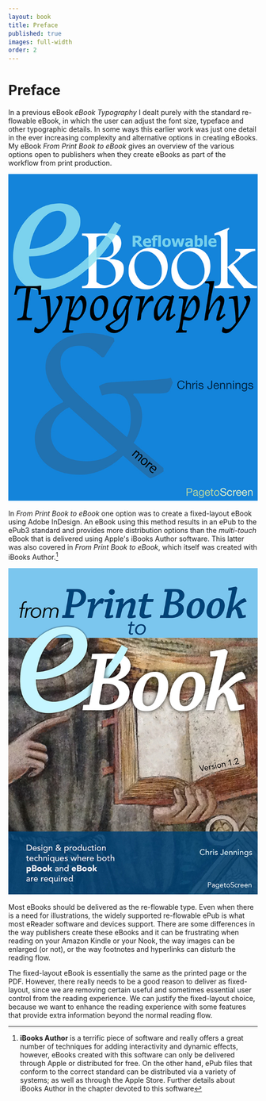 ```yaml
---
layout: book
title: Preface
published: true
images: full-width
order: 2
---
```

# Preface
In a previous eBook *eBook Typography* I dealt purely with the standard re-flowable eBook, in which the user can adjust the font size, typeface and other typographic details. In some ways this earlier work was just one detail in the ever increasing complexity and alternative options in creating eBooks. My eBook *From Print Book to eBook* gives an overview of the various options open to publishers when they create eBooks as part of the workflow from print production.

[![eBook Typography - the cover image](/images/ebooktypography6s.jpg)](/images/ebooktypography6s.jpg)

In *From Print Book to eBook* one option was to create a fixed-layout eBook using Adobe InDesign. An eBook using this method results in an ePub to the ePub3 standard and provides more distribution options than the *multi-touch* eBook that is delivered using Apple's iBooks Author software. This latter was also covered in *From Print Book to eBook*, which itself was created with iBooks Author.[^1]

[![The cover for 'From Print Book to eBook'](/images/cover12s.jpg)](/images/cover12s.jpg)

Most eBooks should be delivered as the re-flowable type. Even when there is a need for illustrations, the widely supported re-flowable ePub is what most eReader software and devices support. There are some differences in the way publishers create these eBooks and it can be frustrating when reading on your Amazon Kindle or your Nook, the way images can be enlarged (or not), or the way footnotes and hyperlinks can disturb the reading flow.

The fixed-layout eBook is essentially the same as the printed page or the PDF. However, there really needs to be a good reason to deliver as fixed-layout, since we are removing certain useful and sometimes essential user control from the reading experience. We can justify the fixed-layout choice, because we want to enhance the reading experience with some features that provide extra information beyond the normal reading flow.

[^1]: **iBooks Author** is a terrific piece of software and really offers a great number of techniques for adding interactivity and dynamic effects, however, eBooks created with this software can only be delivered through Apple or distributed for free. On the other hand, ePub files that conform to the correct standard can be distributed via a variety of systems; as well as through the Apple Store. Further details about iBooks Author in the chapter devoted to this software
